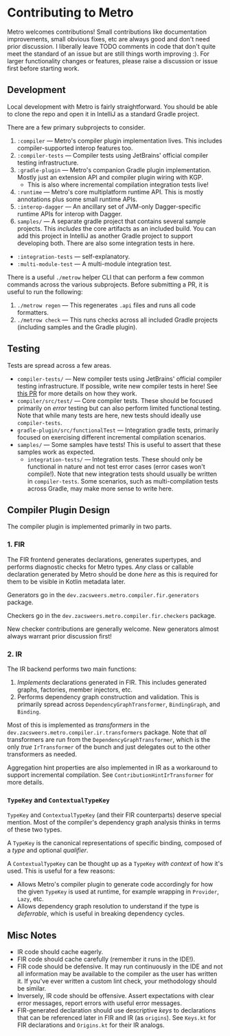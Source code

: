 # Contributing to Metro

Metro welcomes contributions! Small contributions like documentation improvements, small obvious fixes, etc are always good and don't need prior discussion. I liberally leave TODO comments in code that don't quite meet the standard of an issue but are still things worth improving :). For larger functionality changes or features, please raise a discussion or issue first before starting work.

## Development

Local development with Metro is fairly straightforward. You should be able to clone the repo and open it in IntelliJ as a standard Gradle project.

There are a few primary subprojects to consider.

1. `:compiler` — Metro's compiler plugin implementation lives. This includes compiler-supported interop features too.
2. `:compiler-tests` — Compiler tests using JetBrains' official compiler testing infrastructure.
3. `:gradle-plugin` — Metro's companion Gradle plugin implementation. Mostly just an extension API and compiler plugin wiring with KGP.
    - This is also where incremental compilation integration tests live!
4. `:runtime` — Metro's core multiplatform runtime API. This is mostly annotations plus some small runtime APIs.
5. `:interop-dagger` — An ancillary set of JVM-only Dagger-specific runtime APIs for interop with Dagger.
6. `samples/` — A separate gradle project that contains several sample projects. This _includes_ the core artifacts as an included build. You can add this project in IntelliJ as another Gradle project to support developing both. There are also some integration tests in here.
  - `:integration-tests` — self-explanatory.
  - `:multi-module-test` — A multi-module integration test.

There is a useful `./metrow` helper CLI that can perform a few common commands across the various subprojects. Before submitting a PR, it is useful to run the following:

1. `./metrow regen` — This regenerates `.api` files and runs all code formatters.
2. `./metrow check` — This runs checks across all included Gradle projects (including samples and the Gradle plugin).

## Testing

Tests are spread across a few areas.

* `compiler-tests/` — New compiler tests using JetBrains' official compiler testing infrastructure. If possible, write new compiler tests in here! See [this PR](https://github.com/ZacSweers/metro/pull/128) for more details on how they work.
* `compiler/src/test/` — Core compiler tests. These should be focused primarily on _error_ testing but can also perform limited functional testing. Note that while many tests are here, new tests should ideally use `compiler-tests`.
* `gradle-plugin/src/functionalTest` — Integration gradle tests, primarily focused on exercising different incremental compilation scenarios.
* `samples/` — Some samples have tests! This is useful to assert that these samples work as expected.
    * `integration-tests/` — Integration tests. These should only be functional in nature and not test error cases (error cases won't compile!). Note that new integration tests should usually be written in `compiler-tests`. Some scenarios, such as multi-compilation tests across Gradle, may make more sense to write here.

## Compiler Plugin Design

The compiler plugin is implemented primarily in two parts.

### 1. FIR

The FIR frontend generates declarations, generates supertypes, and performs diagnostic checks for Metro types. _Any_ class or callable declaration generated by Metro should be done _here_ as this is required for them to be visible in Kotlin metadata later.

Generators go in the `dev.zacsweers.metro.compiler.fir.generators` package.

Checkers go in the `dev.zacsweers.metro.compiler.fir.checkers` package.

New checker contributions are generally welcome. New generators almost always warrant prior discussion first!

### 2. IR

The IR backend performs two main functions:

1. _Implements_ declarations generated in FIR. This includes generated graphs, factories, member injectors, etc.
2. Performs dependency graph construction and validation. This is primarily spread across `DependencyGraphTransformer`, `BindingGraph`, and `Binding`.

Most of this is implemented as _transformers_ in the `dev.zacsweers.metro.compiler.ir.transformers` package. Note that _all_ transformers are run from the `DependencyGraphTransformer`, which is the only _true_ `IrTransformer` of the bunch and just delegates out to the other transformers as needed.

Aggregation hint properties are also implemented in IR as a workaround to support incremental compilation. See `ContributionHintIrTransformer` for more details.

### `TypeKey` and `ContextualTypeKey`

`TypeKey` and `ContextualTypeKey` (and their FIR counterparts) deserve special mention. Most of the compiler's dependency graph analysis thinks in terms of these two types.

A `TypeKey` is the canonical representations of specific binding, composed of a _type_ and optional _qualifier_.

A `ContextualTypeKey` can be thought up as a `TypeKey` _with context_ of how it's used. This is useful for a few reasons:

* Allows Metro's compiler plugin to generate code accordingly for how the given `TypeKey` is used at runtime, for example wrapping in `Provider`, `Lazy`, etc.
* Allows dependency graph resolution to understand if the type is _deferrable_, which is useful in breaking dependency cycles.

## Misc Notes

* IR code should cache eagerly.
* FIR code should cache carefully (remember it runs in the IDE!).
* FIR code should be defensive. It may run continuously in the IDE and not all information may be available to the compiler as the user has written it. If you've ever written a custom lint check, your methodology should be similar.
* Inversely, IR code should be offensive. Assert expectations with clear error messages, report errors with useful error messages.
* FIR-generated declaration should use descriptive _keys_ to declarations that can be referenced later in FIR and IR (as `origins`). See `Keys.kt` for FIR declarations and `Origins.kt` for their IR analogs.
